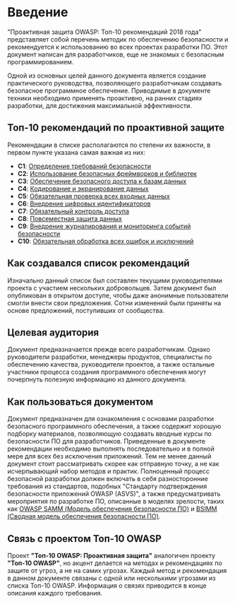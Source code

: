 # Введение

"Проактивная защита OWASP: Топ-10 рекомендаций 2018 года" представляет собой перечень методик по обеспечению безопасности и рекомендуется к использованию во всех проектах разработки ПО. Этот документ написан для разработчиков, еще не знакомых с безопасным программированием.

Одной из основных целей данного документа является создание практического руководства, позволяющего разработчикам создавать безопасное программное обеспечение. Приводимые в документе техники необходимо применять проактивно, на ранних стадиях разработки, для достижения максимальной эффективности.

## Топ-10 рекомендаций по проактивной защите

Рекомендации в списке располагаются по степени их важности, в первом пункте указана самая важная из них:
* __C1__: [Определение требований безопасности](c1.md)
* __C2__: [Использование безопасных фреймворков и библиотек](c2.md)
* __C3__: [Обеспечение безопасного доступа к базам данных](c3.md)
* __C4__: [Кодирование и экранирование данных](c4.md)
* __C5__: [Обязательная проверка всех входных данных](c5.md)
* __C6__: [Внедрение цифровых идентификаторов](c6.md)
* __C7__: [Обязательный контроль доступа](c7.md)
* __C8__: [Повсеместная защита данных](c8.md)
* __C9__: [Внедрение журналирования и мониторинга событий безопасности](c9.md)
* __C10__: [Обязательная обработка всех ошибок и исключений](c10.md)

## Как создавался список рекомендаций

Изначально данный список был составлен текущими руководителями проекта с участием нескольких добровольцев. Затем документ был опубликован в открытом доступе, чтобы даже анонимные пользователи смогли внести свои предложения. Сотни изменений были приняты на основе предложений, поступивших от сообщества.

## Целевая аудитория

Документ предназначается прежде всего разработчикам. Однако руководители разработки, менеджеры продуктов, специалисты по обеспечению качества, руководители проектов, а также остальные участники процесса создания программного обеспечения могут почерпнуть полезную информацию из данного документа.

## Как пользоваться документом

Документ предназначен для ознакомления с основами разработки безопасного программного обеспечения, а также содержит хорошую подборку материалов, позволяющую создавать вводные курсы по безопасности ПО для разработчиков. Приведенные в документе рекомендации необходимо выполнять последовательно и в полной мере для всех без исключения приложений. Тем не менее данный документ стоит рассматривать скорее как отправную точку, а не как исчерпывающий набор методов и практик. Полноценный процесс безопасной разработки должен включать в себя разносторонние требования из стандартов, подобных "Стандарту подтверждения безопасности приложений OWASP (ASVS)", а также предусматривать мероприятия по разработке ПО, описанные в моделях зрелости, таких как [OWASP SAMM (Модель обеспечения безопасности ПО)](https://www.owasp.org/index.php/OWASP_SAMM_Project) и [BSIMM (Сводная модель обеспечения безопасности ПО)](https://www.bsimm.com/).

## Связь с проектом Топ-10 OWASP

Проект **"Топ-10 OWASP: Проактивная защита"** аналогичен проекту **"Топ-10 OWASP"**, но акцент делается на методах и рекомендациях по защите от угроз, а не на самих угрозах. Каждый метод и рекомендация в данном документе связаны с одной или несколькими угрозами из списка Топ-10 OWASP. Информация о связях приводится в конце описания каждого требования.
